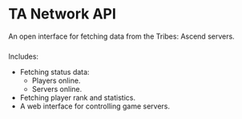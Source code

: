 # TA Network API

An open interface for fetching data from the Tribes: Ascend servers.

###


Includes:
- Fetching status data:
  - Players online.
  - Servers online.
- Fetching player rank and statistics.
- A web interface for controlling game servers.
